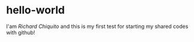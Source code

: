 # **hello-world**

I'am *Richard Chiquito* and this is my first test for starting my shared codes with github!
